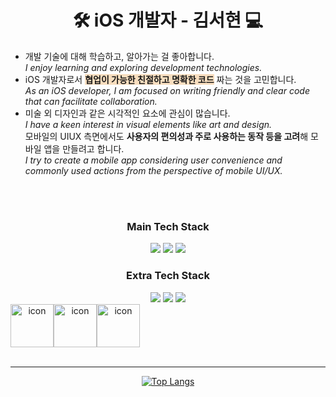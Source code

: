 <!DOCTYPE html>
<html>
<head>
</head>
<div align="center">  <h1>🛠 iOS 개발자 - 김서현 💻</h1> </div>
<!--[![Hits](https://hits.seeyoufarm.com/api/count/incr/badge.svg?url=https%3A%2F%2Fgithub.com%2Fgjbae1212%2Fhit-counter&count_bg=%23000000&title_bg=%23497AFF&icon=github.svg&icon_color=%23FFF6A1&title=hits&edge_flat=false)](https://hits.seeyoufarm.com)-->
 <ul align="left">
        <li>
         개발 기술에 대해 학습하고, 알아가는 걸 좋아합니다. <br>
         <i>I enjoy learning and exploring development technologies.</i>
        </li>
        <li>
         iOS 개발자로서 <strong style='background-color:#F7DDBE'>협업이 가능한 친절하고 명확한 코드</strong> 짜는 것을 고민합니다.<br>
         <i>As an iOS developer, I am focused on writing friendly and clear code that can facilitate collaboration.</i>
        </li>
        <li>
         미술 외 디자인과 같은 시각적인 요소에 관심이 많습니다. <br/>
         <i>I have a keen interest in visual elements like art and design.</i> <br>
         모바일의 UIUX 측면에서도 <strong>사용자의 편의성과 주로 사용하는 동작 등을 고려</strong>해 모바일 앱을 만들려고 합니다.<br>
         <i>I try to create a mobile app considering user convenience and commonly used actions from the perspective of mobile UI/UX.</i>
        </li>
    </ul>
<div align="center">


   


<!-- ![Seohyun's GitHub stats](https://github-readme-stats.vercel.app/api?username=cestbonciel&show_icons=true&theme=radical) -->
 <br/>
<!-- [![Top Langs](https://github-readme-stats.vercel.app/api/top-langs/?username=cestbonciel)](https://github.com/cestbonciel/github-readme-stats) -->
<!-- [![Top Langs](https://github-readme-stats.vercel.app/api/top-langs/?username=cestbonciel&layout=compact&hide=javascript,html,php,css)](https://github.com/cestbonciel/github-readme-stats) -->
 <br/>

<h3>Main Tech Stack</h3>
<a href="https://developer.apple.com/kr/xcode/swiftui/" target="_blank"><img src="https://img.shields.io/badge/SwiftUI-066FFD?style=for-the-badge&logo=Swift&logoColor=white"/></a>
<a href="https://developer.apple.com/kr/swift/" target="_blank"> <img src="https://img.shields.io/badge/Swift-orange?style=for-the-badge&logo=Swift&logoColor=white"/></a>
<a href="#"><img src="https://img.shields.io/badge/Git-d5d5d5?style=for-the-badge&logo=git&logoColor=EA4E31"/></a>
 <br/>
<h3>Extra Tech Stack</h3>
<a href="[HTML](https://developer.mozilla.org/en-US/docs/Learn/Getting_started_with_the_web/HTML_basics)" target="_blank"><img src="https://img.shields.io/badge/HTML5-E34F26?style=for-the-badge&logo=HTML5&logoColor=white"></a>
<a href="[CSS3]([https://developer.mozilla.org/en-US/docs/Learn/Getting_started_with_the_web/HTML_basics](https://developer.mozilla.org/ko/docs/Learn/Getting_started_with_the_web/CSS_basics))" target="_blank"><img src="https://img.shields.io/badge/CSS3-3595D0?style=for-the-badge&logo=CSS3&logoColor=white"></a>
 <a href="https://kimseohyun.notion.site/Shyun-Cloud-AI-iOS-mobile-aa785e648db64686b1260f66afb2438d" target="_blank"><img src="https://img.shields.io/badge/Notion-000000?style=for-the-badge&logo=Notion&logoColor=white"/></a>


 <div style="display: flex; align-items: flex-start;"><img src="https://techstack-generator.vercel.app/swift-icon.svg" alt="icon" width="69" height="69" /><img src="https://techstack-generator.vercel.app/github-icon.svg" alt="icon" width="69" height="69" /><img src="https://techstack-generator.vercel.app/restapi-icon.svg" alt="icon" width="69" height="69" /></div>
<br/>
<hr class="solid">

[![Top Langs](https://github-readme-stats.vercel.app/api/top-langs/?username=cestbonciel&layout=compact&hide=javascript,html,php,css)](https://github.com/cestbonciel/github-readme-stats)

</div>
</html>
